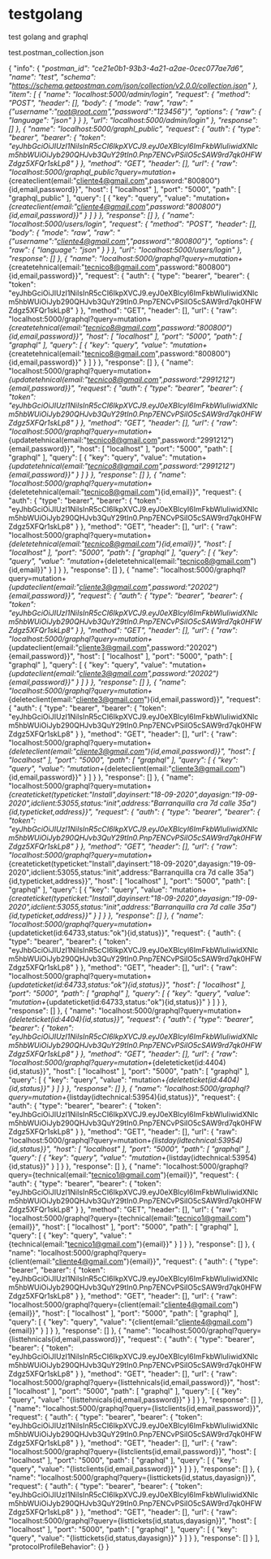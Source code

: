 # testgolang
test golang and graphql

test.postman_collection.json

{
	"info": {
		"_postman_id": "ce21e0b1-93b3-4a21-a2ae-0cec077ae7d6",
		"name": "test",
		"schema": "https://schema.getpostman.com/json/collection/v2.0.0/collection.json"
	},
	"item": [
		{
			"name": "localhost:5000/admin/login",
			"request": {
				"method": "POST",
				"header": [],
				"body": {
					"mode": "raw",
					"raw": "{\"username\":\"root@root.com\",\"password\":\"123456\"}",
					"options": {
						"raw": {
							"language": "json"
						}
					}
				},
				"url": "localhost:5000/admin/login"
			},
			"response": []
		},
		{
			"name": "localhost:5000/graphl_public",
			"request": {
				"auth": {
					"type": "bearer",
					"bearer": {
						"token": "eyJhbGciOiJIUzI1NiIsInR5cCI6IkpXVCJ9.eyJ0eXBlcyI6ImFkbWluIiwidXNlcm5hbWUiOiJyb290QHJvb3QuY29tIn0.Pnp7ENCvPSiIO5cSAW9rd7qk0HFWZdgz5XFQr1skLp8"
					}
				},
				"method": "GET",
				"header": [],
				"url": {
					"raw": "localhost:5000/graphql_public?query=mutation+_{createclient(email:\"cliente4@gmail.com\",password:\"800800\"){id,email,password}}",
					"host": [
						"localhost"
					],
					"port": "5000",
					"path": [
						"graphql_public"
					],
					"query": [
						{
							"key": "query",
							"value": "mutation+_{createclient(email:\"cliente4@gmail.com\",password:\"800800\"){id,email,password}}"
						}
					]
				}
			},
			"response": []
		},
		{
			"name": "localhost:5000/users/login",
			"request": {
				"method": "POST",
				"header": [],
				"body": {
					"mode": "raw",
					"raw": "{\"username\":\"cliente4@gmail.com\",\"password\":\"800800\"}",
					"options": {
						"raw": {
							"language": "json"
						}
					}
				},
				"url": "localhost:5000/users/login"
			},
			"response": []
		},
		{
			"name": "localhost:5000/graphql?query=mutation+_{createtehnical(email:\"tecnico8@gmail.com\",password:\"800800\"){id,email,password}}",
			"request": {
				"auth": {
					"type": "bearer",
					"bearer": {
						"token": "eyJhbGciOiJIUzI1NiIsInR5cCI6IkpXVCJ9.eyJ0eXBlcyI6ImFkbWluIiwidXNlcm5hbWUiOiJyb290QHJvb3QuY29tIn0.Pnp7ENCvPSiIO5cSAW9rd7qk0HFWZdgz5XFQr1skLp8"
					}
				},
				"method": "GET",
				"header": [],
				"url": {
					"raw": "localhost:5000/graphql?query=mutation+_{createtehnical(email:\"tecnico8@gmail.com\",password:\"800800\"){id,email,password}}",
					"host": [
						"localhost"
					],
					"port": "5000",
					"path": [
						"graphql"
					],
					"query": [
						{
							"key": "query",
							"value": "mutation+_{createtehnical(email:\"tecnico8@gmail.com\",password:\"800800\"){id,email,password}}"
						}
					]
				}
			},
			"response": []
		},
		{
			"name": "localhost:5000/graphql?query=mutation+_{updatetehnical(email:\"tecnico8@gmail.com\",password:\"2991212\"){email,password}}",
			"request": {
				"auth": {
					"type": "bearer",
					"bearer": {
						"token": "eyJhbGciOiJIUzI1NiIsInR5cCI6IkpXVCJ9.eyJ0eXBlcyI6ImFkbWluIiwidXNlcm5hbWUiOiJyb290QHJvb3QuY29tIn0.Pnp7ENCvPSiIO5cSAW9rd7qk0HFWZdgz5XFQr1skLp8"
					}
				},
				"method": "GET",
				"header": [],
				"url": {
					"raw": "localhost:5000/graphql?query=mutation+_{updatetehnical(email:\"tecnico8@gmail.com\",password:\"2991212\"){email,password}}",
					"host": [
						"localhost"
					],
					"port": "5000",
					"path": [
						"graphql"
					],
					"query": [
						{
							"key": "query",
							"value": "mutation+_{updatetehnical(email:\"tecnico8@gmail.com\",password:\"2991212\"){email,password}}"
						}
					]
				}
			},
			"response": []
		},
		{
			"name": "localhost:5000/graphql?query=mutation+_{deletetehnical(email:\"tecnico8@gmail.com\"){id,email}}",
			"request": {
				"auth": {
					"type": "bearer",
					"bearer": {
						"token": "eyJhbGciOiJIUzI1NiIsInR5cCI6IkpXVCJ9.eyJ0eXBlcyI6ImFkbWluIiwidXNlcm5hbWUiOiJyb290QHJvb3QuY29tIn0.Pnp7ENCvPSiIO5cSAW9rd7qk0HFWZdgz5XFQr1skLp8"
					}
				},
				"method": "GET",
				"header": [],
				"url": {
					"raw": "localhost:5000/graphql?query=mutation+_{deletetehnical(email:\"tecnico8@gmail.com\"){id,email}}",
					"host": [
						"localhost"
					],
					"port": "5000",
					"path": [
						"graphql"
					],
					"query": [
						{
							"key": "query",
							"value": "mutation+_{deletetehnical(email:\"tecnico8@gmail.com\"){id,email}}"
						}
					]
				}
			},
			"response": []
		},
		{
			"name": "localhost:5000/graphql?query=mutation+_{updateclient(email:\"cliente3@gmail.com\",password:\"20202\"){email,password}}",
			"request": {
				"auth": {
					"type": "bearer",
					"bearer": {
						"token": "eyJhbGciOiJIUzI1NiIsInR5cCI6IkpXVCJ9.eyJ0eXBlcyI6ImFkbWluIiwidXNlcm5hbWUiOiJyb290QHJvb3QuY29tIn0.Pnp7ENCvPSiIO5cSAW9rd7qk0HFWZdgz5XFQr1skLp8"
					}
				},
				"method": "GET",
				"header": [],
				"url": {
					"raw": "localhost:5000/graphql?query=mutation+_{updateclient(email:\"cliente3@gmail.com\",password:\"20202\"){email,password}}",
					"host": [
						"localhost"
					],
					"port": "5000",
					"path": [
						"graphql"
					],
					"query": [
						{
							"key": "query",
							"value": "mutation+_{updateclient(email:\"cliente3@gmail.com\",password:\"20202\"){email,password}}"
						}
					]
				}
			},
			"response": []
		},
		{
			"name": "localhost:5000/graphql?query=mutation+_{deleteclient(email:\"cliente3@gmail.com\"){id,email,password}}",
			"request": {
				"auth": {
					"type": "bearer",
					"bearer": {
						"token": "eyJhbGciOiJIUzI1NiIsInR5cCI6IkpXVCJ9.eyJ0eXBlcyI6ImFkbWluIiwidXNlcm5hbWUiOiJyb290QHJvb3QuY29tIn0.Pnp7ENCvPSiIO5cSAW9rd7qk0HFWZdgz5XFQr1skLp8"
					}
				},
				"method": "GET",
				"header": [],
				"url": {
					"raw": "localhost:5000/graphql?query=mutation+_{deleteclient(email:\"cliente3@gmail.com\"){id,email,password}}",
					"host": [
						"localhost"
					],
					"port": "5000",
					"path": [
						"graphql"
					],
					"query": [
						{
							"key": "query",
							"value": "mutation+_{deleteclient(email:\"cliente3@gmail.com\"){id,email,password}}"
						}
					]
				}
			},
			"response": []
		},
		{
			"name": "localhost:5000/graphql?query=mutation+_{createticket(typeticket:\"Install\",dayinsert:\"18-09-2020\",dayasign:\"19-09-2020\",idclient:53055,status:\"init\",address:\"Barranquilla cra 7d calle 35a\"){id,typeticket,address}}",
			"request": {
				"auth": {
					"type": "bearer",
					"bearer": {
						"token": "eyJhbGciOiJIUzI1NiIsInR5cCI6IkpXVCJ9.eyJ0eXBlcyI6ImFkbWluIiwidXNlcm5hbWUiOiJyb290QHJvb3QuY29tIn0.Pnp7ENCvPSiIO5cSAW9rd7qk0HFWZdgz5XFQr1skLp8"
					}
				},
				"method": "GET",
				"header": [],
				"url": {
					"raw": "localhost:5000/graphql?query=mutation+_{createticket(typeticket:\"Install\",dayinsert:\"18-09-2020\",dayasign:\"19-09-2020\",idclient:53055,status:\"init\",address:\"Barranquilla cra 7d calle 35a\"){id,typeticket,address}}",
					"host": [
						"localhost"
					],
					"port": "5000",
					"path": [
						"graphql"
					],
					"query": [
						{
							"key": "query",
							"value": "mutation+_{createticket(typeticket:\"Install\",dayinsert:\"18-09-2020\",dayasign:\"19-09-2020\",idclient:53055,status:\"init\",address:\"Barranquilla cra 7d calle 35a\"){id,typeticket,address}}"
						}
					]
				}
			},
			"response": []
		},
		{
			"name": "localhost:5000/graphql?query=mutation+_{updateticket(id:64733,status:\"ok\"){id,status}}",
			"request": {
				"auth": {
					"type": "bearer",
					"bearer": {
						"token": "eyJhbGciOiJIUzI1NiIsInR5cCI6IkpXVCJ9.eyJ0eXBlcyI6ImFkbWluIiwidXNlcm5hbWUiOiJyb290QHJvb3QuY29tIn0.Pnp7ENCvPSiIO5cSAW9rd7qk0HFWZdgz5XFQr1skLp8"
					}
				},
				"method": "GET",
				"header": [],
				"url": {
					"raw": "localhost:5000/graphql?query=mutation+_{updateticket(id:64733,status:\"ok\"){id,status}}",
					"host": [
						"localhost"
					],
					"port": "5000",
					"path": [
						"graphql"
					],
					"query": [
						{
							"key": "query",
							"value": "mutation+_{updateticket(id:64733,status:\"ok\"){id,status}}"
						}
					]
				}
			},
			"response": []
		},
		{
			"name": "localhost:5000/graphql?query=mutation+_{deleteticket(id:4404){id,status}}",
			"request": {
				"auth": {
					"type": "bearer",
					"bearer": {
						"token": "eyJhbGciOiJIUzI1NiIsInR5cCI6IkpXVCJ9.eyJ0eXBlcyI6ImFkbWluIiwidXNlcm5hbWUiOiJyb290QHJvb3QuY29tIn0.Pnp7ENCvPSiIO5cSAW9rd7qk0HFWZdgz5XFQr1skLp8"
					}
				},
				"method": "GET",
				"header": [],
				"url": {
					"raw": "localhost:5000/graphql?query=mutation+_{deleteticket(id:4404){id,status}}",
					"host": [
						"localhost"
					],
					"port": "5000",
					"path": [
						"graphql"
					],
					"query": [
						{
							"key": "query",
							"value": "mutation+_{deleteticket(id:4404){id,status}}"
						}
					]
				}
			},
			"response": []
		},
		{
			"name": "localhost:5000/graphql?query=mutation+_{listday(idtechnical:53954){id,status}}",
			"request": {
				"auth": {
					"type": "bearer",
					"bearer": {
						"token": "eyJhbGciOiJIUzI1NiIsInR5cCI6IkpXVCJ9.eyJ0eXBlcyI6ImFkbWluIiwidXNlcm5hbWUiOiJyb290QHJvb3QuY29tIn0.Pnp7ENCvPSiIO5cSAW9rd7qk0HFWZdgz5XFQr1skLp8"
					}
				},
				"method": "GET",
				"header": [],
				"url": {
					"raw": "localhost:5000/graphql?query=mutation+_{listday(idtechnical:53954){id,status}}",
					"host": [
						"localhost"
					],
					"port": "5000",
					"path": [
						"graphql"
					],
					"query": [
						{
							"key": "query",
							"value": "mutation+_{listday(idtechnical:53954){id,status}}"
						}
					]
				}
			},
			"response": []
		},
		{
			"name": "localhost:5000/graphql?query={technical(email:\"tecnico1@gmail.com\"){email}}",
			"request": {
				"auth": {
					"type": "bearer",
					"bearer": {
						"token": "eyJhbGciOiJIUzI1NiIsInR5cCI6IkpXVCJ9.eyJ0eXBlcyI6ImFkbWluIiwidXNlcm5hbWUiOiJyb290QHJvb3QuY29tIn0.Pnp7ENCvPSiIO5cSAW9rd7qk0HFWZdgz5XFQr1skLp8"
					}
				},
				"method": "GET",
				"header": [],
				"url": {
					"raw": "localhost:5000/graphql?query={technical(email:\"tecnico1@gmail.com\"){email}}",
					"host": [
						"localhost"
					],
					"port": "5000",
					"path": [
						"graphql"
					],
					"query": [
						{
							"key": "query",
							"value": "{technical(email:\"tecnico1@gmail.com\"){email}}"
						}
					]
				}
			},
			"response": []
		},
		{
			"name": "localhost:5000/graphql?query={client(email:\"cliente4@gmail.com\"){email}}",
			"request": {
				"auth": {
					"type": "bearer",
					"bearer": {
						"token": "eyJhbGciOiJIUzI1NiIsInR5cCI6IkpXVCJ9.eyJ0eXBlcyI6ImFkbWluIiwidXNlcm5hbWUiOiJyb290QHJvb3QuY29tIn0.Pnp7ENCvPSiIO5cSAW9rd7qk0HFWZdgz5XFQr1skLp8"
					}
				},
				"method": "GET",
				"header": [],
				"url": {
					"raw": "localhost:5000/graphql?query={client(email:\"cliente4@gmail.com\"){email}}",
					"host": [
						"localhost"
					],
					"port": "5000",
					"path": [
						"graphql"
					],
					"query": [
						{
							"key": "query",
							"value": "{client(email:\"cliente4@gmail.com\"){email}}"
						}
					]
				}
			},
			"response": []
		},
		{
			"name": "localhost:5000/graphql?query={listtehnicals{id,email,password}}",
			"request": {
				"auth": {
					"type": "bearer",
					"bearer": {
						"token": "eyJhbGciOiJIUzI1NiIsInR5cCI6IkpXVCJ9.eyJ0eXBlcyI6ImFkbWluIiwidXNlcm5hbWUiOiJyb290QHJvb3QuY29tIn0.Pnp7ENCvPSiIO5cSAW9rd7qk0HFWZdgz5XFQr1skLp8"
					}
				},
				"method": "GET",
				"header": [],
				"url": {
					"raw": "localhost:5000/graphql?query={listtehnicals{id,email,password}}",
					"host": [
						"localhost"
					],
					"port": "5000",
					"path": [
						"graphql"
					],
					"query": [
						{
							"key": "query",
							"value": "{listtehnicals{id,email,password}}"
						}
					]
				}
			},
			"response": []
		},
		{
			"name": "localhost:5000/graphql?query={listclients{id,email,password}}",
			"request": {
				"auth": {
					"type": "bearer",
					"bearer": {
						"token": "eyJhbGciOiJIUzI1NiIsInR5cCI6IkpXVCJ9.eyJ0eXBlcyI6ImFkbWluIiwidXNlcm5hbWUiOiJyb290QHJvb3QuY29tIn0.Pnp7ENCvPSiIO5cSAW9rd7qk0HFWZdgz5XFQr1skLp8"
					}
				},
				"method": "GET",
				"header": [],
				"url": {
					"raw": "localhost:5000/graphql?query={listclients{id,email,password}}",
					"host": [
						"localhost"
					],
					"port": "5000",
					"path": [
						"graphql"
					],
					"query": [
						{
							"key": "query",
							"value": "{listclients{id,email,password}}"
						}
					]
				}
			},
			"response": []
		},
		{
			"name": "localhost:5000/graphql?query={listtickets{id,status,dayasign}}",
			"request": {
				"auth": {
					"type": "bearer",
					"bearer": {
						"token": "eyJhbGciOiJIUzI1NiIsInR5cCI6IkpXVCJ9.eyJ0eXBlcyI6ImFkbWluIiwidXNlcm5hbWUiOiJyb290QHJvb3QuY29tIn0.Pnp7ENCvPSiIO5cSAW9rd7qk0HFWZdgz5XFQr1skLp8"
					}
				},
				"method": "GET",
				"header": [],
				"url": {
					"raw": "localhost:5000/graphql?query={listtickets{id,status,dayasign}}",
					"host": [
						"localhost"
					],
					"port": "5000",
					"path": [
						"graphql"
					],
					"query": [
						{
							"key": "query",
							"value": "{listtickets{id,status,dayasign}}"
						}
					]
				}
			},
			"response": []
		}
	],
	"protocolProfileBehavior": {}
}
